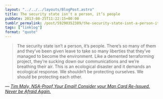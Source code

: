 ```yaml
---
layout: "../../../layouts/BlogPost.astro"
title: The security state isn’t a person, it’s people
pubDate: 2013-08-25T11:22:15+00:00
tumblr_permalink: /post/59290352389/the-security-state-isnt-a-person-its-people
tags: ["linklog"]
format: "quote"
---
```


> The security state isn’t a person, it’s people. There’s so many of them and they’ve been given leave to take so many liberties that they’ve managed to become the environment. Like a demented terraforming project, they’re sucking down our communications and we’re breathing their air. This is an ecological disaster and it demands an ecological response. We shouldn’t be protecting ourselves. We should be protecting each other.

— <cite>[Tim Maly, _NSA-Proof Your Email! Consider your Man Card Re-Issued. Never be Afraid Again._](https://medium.com/weird-future/nsa-proof-your-email-consider-your-man-card-re-issued-never-be-afraid-again-1792a8bd7df6)</cite>
